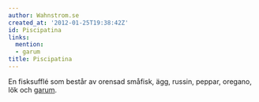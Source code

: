 ```yaml
---
author: Wahnstrom.se
created_at: '2012-01-25T19:38:42Z'
id: Piscipatina
links:
  mention:
  - garum
title: Piscipatina
---
```


En fisksufflé som består av orensad småfisk, ägg, russin, peppar, oregano, lök och [garum].

  [garum]: garum
